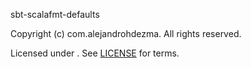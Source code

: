 [comment]: <> (Don't edit this file!)
[comment]: <> (It is automatically updated after every release of https://github.com/alejandrohdezma/.github)
[comment]: <> (If you want to suggest a change, please open a PR or issue in that repository)

sbt-scalafmt-defaults

Copyright (c)  com.alejandrohdezma. All rights reserved.

Licensed under . See [LICENSE](LICENSE.md) for terms.